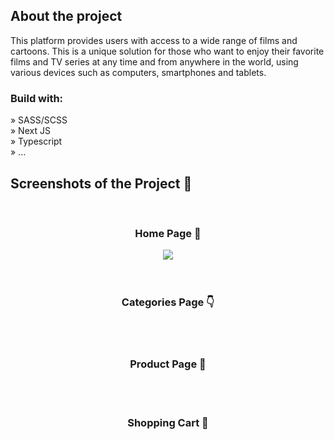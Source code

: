 <div align='center'><img src=''/></div>

<h2>About the project</h2>

<p>
This platform provides users with access to a wide range of films and cartoons. This is a unique solution for those who want to enjoy their favorite films and TV series at any time and from anywhere in the world, using various devices such as computers, smartphones and tablets.
</p>

<h3>Build with:</h3>

» SASS/SCSS <br>
» Next JS <br>
» Typescript <br>
» ... <br>

<h2>Screenshots of the Project 📸</h2>
<br>

<h3 align='center'>Home Page 🏡</h3>

<div align='center'>
	<img src='https://github.com/AlexLei1/online-cinema-frontend/tree/main/public/image/home.png'/>
</div>

<br>
<br>

<h3 align='center'>Categories Page 👇</h3>

<div align='center'>
	<img src=''/>
</div>

<br>
<br>

<h3 align='center'>Product Page 🎁</h3>

<div align='center'>
	<img src=''/>
</div>

<br>
<br>

<h3 align='center'>Shopping Cart 🛒</h3>

<div align='center'>
	<img src=''/>
</div>
